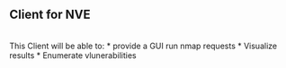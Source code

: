 ## Client for NVE
<br/>
This Client will be able to:
* provide a GUI run nmap requests
* Visualize results 
* Enumerate vlunerabilities 
